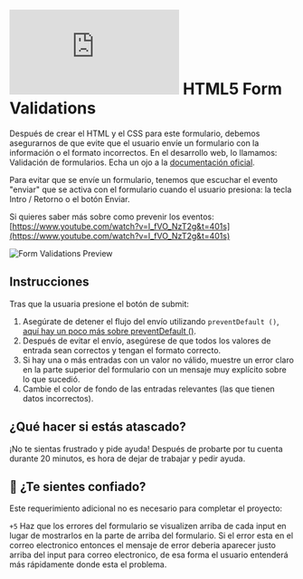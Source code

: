 # ![alt text](https://assets.breatheco.de/apis/img/images.php?blob&random&cat=icon&tags=breathecode,32)  HTML5 Form Validations

Después de crear el HTML y el CSS para este formulario, debemos asegurarnos de que evite que el usuario envíe un formulario con la información o el formato incorrectos. En el desarrollo web, lo llamamos: Validación de formularios. Echa un ojo a la [documentación oficial](https://developer.mozilla.org/en-US/docs/Learn/Forms/Form_validation).

Para evitar que se envíe un formulario, tenemos que escuchar el evento "enviar" que se activa con el formulario cuando el usuario presiona: la tecla Intro / Retorno o el botón Enviar.

Si quieres saber más sobre como prevenir los eventos: [https://www.youtube.com/watch?v=I_fVO_NzT2g&t=401s](https://www.youtube.com/watch?v=I_fVO_NzT2g&t=401s)

![Form Validations Preview](https://raw.githubusercontent.com/breatheco-de/exercise-html5-form-validations/master/preview.gif)

## Instrucciones

Tras que la usuaria presione el botón de submit:

1. Asegúrate de detener el flujo del envío utilizando `preventDefault ()`, [aquí hay un poco más sobre preventDefault ()](https://www.youtube.com/watch?v=3SNyh57XSIA).
2. Después de evitar el envío, asegúrese de que todos los valores de entrada sean correctos y tengan el formato correcto.
3. Si hay una o más entradas con un valor no válido, muestre un error claro en la parte superior del formulario con un mensaje muy explícito sobre lo que sucedió.
4. Cambie el color de fondo de las entradas relevantes (las que tienen datos incorrectos).

## ¿Qué hacer si estás atascado?

¡No te sientas frustrado y pide ayuda! Después de probarte por tu cuenta durante 20 minutos, es hora de dejar de trabajar y pedir ayuda.

## 🤠 ¿Te sientes confiado?

Este requerimiento adicional no es necesario para completar el proyecto:

`+5` Haz que los errores del formulario se visualizen arriba de cada input en lugar de mostrarlos en la parte de arriba del formulario. Si el error esta en el correo electronico entonces el mensaje de error deberia aparecer justo arriba del input para correo electronico, de esa forma el usuario entenderá más rápidamente donde esta el problema.
